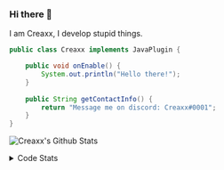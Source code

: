 ### Hi there 👋

I am Creaxx, I develop stupid things. 

```java
public class Creaxx implements JavaPlugin {

    public void onEnable() {
        System.out.println("Hello there!");
    }
    
    public String getContactInfo() {
        return "Message me on discord: Creaxx#0001";
    }
}
```

![Creaxx's Github Stats](https://github-readme-stats.vercel.app/api?username=CreaxxOG&show_icons=true&theme=dark&count_private=true)

<details>
  <summary>Code Stats</summary>

<!--START_SECTION:waka-->
![Code Time](http://img.shields.io/badge/Code%20Time-1%2C112%20hrs%2020%20mins-blue)

![Lines of code](https://img.shields.io/badge/From%20Hello%20World%20I%27ve%20Written-166%20lines%20of%20code-blue)

**🐱 My GitHub Data** 

> 🏆 518 Contributions in the Year 2023
 > 
> 📦 66.2 kB Used in GitHub's Storage 
 > 
> 🚫 Not Opted to Hire
 > 
> 📜 4 Public Repositories 
 > 
> 🔑 2 Private Repositories  
 > 
**I'm an Early 🐤** 

```text
🌞 Morning       88 commits       ██░░░░░░░░░░░░░░░░░░░░░░░   09.03 % 
🌆 Daytime      442 commits       ███████████░░░░░░░░░░░░░░   45.38 % 
🌃 Evening      427 commits       ███████████░░░░░░░░░░░░░░   43.84 % 
🌙 Night         17 commits       ░░░░░░░░░░░░░░░░░░░░░░░░░   01.75 % 

```
📅 **I'm Most Productive on Saturday** 

```text
Monday         114 commits       ███░░░░░░░░░░░░░░░░░░░░░░   11.70 % 
Tuesday        139 commits       ███░░░░░░░░░░░░░░░░░░░░░░   14.27 % 
Wednesday      117 commits       ███░░░░░░░░░░░░░░░░░░░░░░   12.01 % 
Thursday       120 commits       ███░░░░░░░░░░░░░░░░░░░░░░   12.32 % 
Friday          86 commits       ██░░░░░░░░░░░░░░░░░░░░░░░   08.83 % 
Saturday       239 commits       ██████░░░░░░░░░░░░░░░░░░░   24.54 % 
Sunday         159 commits       ████░░░░░░░░░░░░░░░░░░░░░   16.32 % 

```


📊 **This Week I Spent My Time On** 

```text
💬 Programming Languages: 
Java                     8 hrs 10 mins       ████████████████████████░   97.59 % 
Kotlin                   3 mins              ░░░░░░░░░░░░░░░░░░░░░░░░░   00.79 % 
XML                      3 mins              ░░░░░░░░░░░░░░░░░░░░░░░░░   00.76 % 
YAML                     3 mins              ░░░░░░░░░░░░░░░░░░░░░░░░░   00.70 % 
Markdown                 0 secs              ░░░░░░░░░░░░░░░░░░░░░░░░░   00.09 % 

🔥 Editors: 
IntelliJ                 8 hrs 22 mins       █████████████████████████   100.00 % 

```

**I Mostly Code in Java** 

```text
Java                     14 repos            ████████████████░░░░░░░░░   63.64 % 
Kotlin                   7 repos             ████████░░░░░░░░░░░░░░░░░   31.82 % 
EJS                      1 repo              █░░░░░░░░░░░░░░░░░░░░░░░░   04.55 % 

```



 Last Updated on 15/02/2023 01:46:56 UTC
<!--END_SECTION:waka-->
</details>
